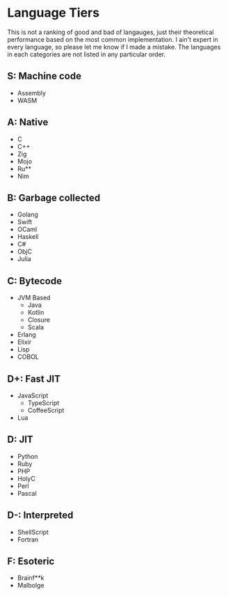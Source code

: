 # Language Tiers

This is not a ranking of good and bad of langauges, just their theoretical performance based on the most common implementation. I ain't expert in every language, so please let me know if I made a mistake. The languages in each categories are not listed in any particular order.

## S: Machine code

- Assembly
- WASM

## A: Native

- C
- C++
- Zig
- Mojo
- Ru**
- Nim

## B: Garbage collected

- Golang
- Swift
- OCaml
- Haskell
- C#
- ObjC
- Julia

## C: Bytecode

- JVM Based
  - Java
  - Kotlin
  - Closure
  - Scala
- Erlang
- Elixir
- Lisp
- COBOL

## D+: Fast JIT

- JavaScript
  - TypeScript
  - CoffeeScript
- Lua

## D: JIT

- Python
- Ruby
- PHP
- HolyC
- Perl
- Pascal

## D-: Interpreted

- ShellScript
- Fortran

## F: Esoteric

- Brainf**k
- Malbolge
